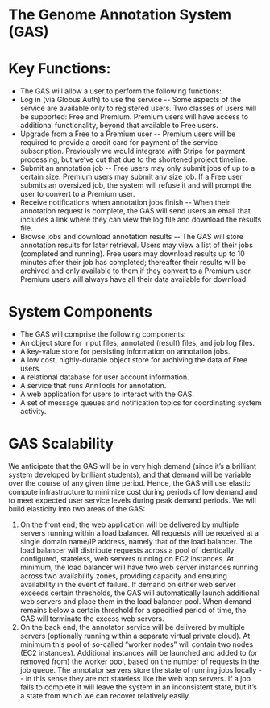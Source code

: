 # The Genome Annotation System (GAS) 
# Key Functions:
- The GAS will allow a user to perform the following functions:
- Log in (via Globus Auth) to use the service -- Some aspects of the service are
available only to registered users. Two classes of users will be supported: Free and
Premium. Premium users will have access to additional functionality, beyond that
available to Free users. 
- Upgrade from a Free to a Premium user -- Premium users will be required to provide a
credit card for payment of the service subscription. Previously we would integrate with
Stripe for payment processing, but we’ve cut that due to the shortened project timeline.
- Submit an annotation job -- Free users may only submit jobs of up to a certain size.
Premium users may submit any size job. If a Free user submits an oversized job, the
system will refuse it and will prompt the user to convert to a Premium user.
- Receive notifications when annotation jobs finish -- When their annotation request is
complete, the GAS will send users an email that includes a link where they can view the
log file and download the results file.
- Browse jobs and download annotation results -- The GAS will store annotation
results for later retrieval. Users may view a list of their jobs (completed and running).
Free users may download results up to 10 minutes after their job has completed;
thereafter their results will be archived and only available to them if they convert to a
Premium user. Premium users will always have all their data available for download.
# System Components
- The GAS will comprise the following components:
- An object store for input files, annotated (result) files, and job log files.
- A key-value store for persisting information on annotation jobs.
- A low cost, highly-durable object store for archiving the data of Free users.
- A relational database for user account information.
- A service that runs AnnTools for annotation.
- A web application for users to interact with the GAS.
- A set of message queues and notification topics for coordinating system activity.
# GAS Scalability
We anticipate that the GAS will be in very high demand (since it’s a brilliant system developed
by brilliant students), and that demand will be variable over the course of any given time period.
Hence, the GAS will use elastic compute infrastructure to minimize cost during periods of low
demand and to meet expected user service levels during peak demand periods. We will build
elasticity into two areas of the GAS:
1. On the front end, the web application will be delivered by multiple servers running within
a load balancer. All requests will be received at a single domain name/IP address,
namely that of the load balancer. The load balancer will distribute requests across a pool
of identically configured, stateless, web servers running on EC2 instances. At minimum,
the load balancer will have two web server instances running across two availability
zones, providing capacity and ensuring availability in the event of failure. If demand on
either web server exceeds certain thresholds, the GAS will automatically launch
additional web servers and place them in the load balancer pool. When demand remains
below a certain threshold for a specified period of time, the GAS will terminate the
excess web servers.
2. On the back end, the annotator service will be delivered by multiple servers (optionally
running within a separate virtual private cloud). At minimum this pool of so-called “worker
nodes” will contain two nodes (EC2 instances). Additional instances will be launched and
added to (or removed from) the worker pool, based on the number of requests in the job
queue. The annotator servers store the state of running jobs locally -- in this sense they are not stateless like the web app servers.
If a job fails to complete it will leave the system in an inconsistent state, but it’s a state
from which we can recover relatively easily.


